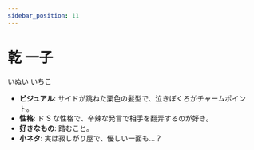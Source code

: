 ```yaml
---
sidebar_position: 11
---
```


# 乾 一子

いぬい いちこ

- **ビジュアル**: サイドが跳ねた栗色の髪型で、泣きぼくろがチャームポイント。
- **性格**: ド S な性格で、辛辣な発言で相手を翻弄するのが好き。
- **好きなもの**: 踏むこと。
- **小ネタ**: 実は寂しがり屋で、優しい一面も…？
